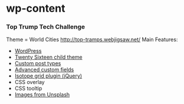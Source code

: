 # wp-content
### Top Trump Tech Challenge

Theme = World Cities
http://top-tramps.webjigsaw.net/
Main Features:
- [WordPress](https://wordpress.org/)
- [Twenty Sixteen child theme](https://wordpress.org/themes/twentysixteen/)
- [Custom post types](https://codex.wordpress.org/Post_Types#Custom_Post_Types)
- [Advanced custom fields](https://www.advancedcustomfields.com/)
- [Isotope grid plugin (jQuery)](https://isotope.metafizzy.co/)
- CSS overlay
- CSS tooltip
- [Images from Unsplash](https://unsplash.com/)
